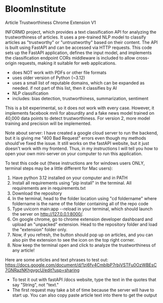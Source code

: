 # BloomInstitute
Article Trustworthiness Chrome Extension V1

INFORMD project, which provides a text classification API for analyzing the trustworthiness of articles.
It uses a pre-trained NLP model to classify articles as "trustworthy" or "untrustworthy" based on their content.
The API is built using FastAPI and can be accessed via HTTP requests.
This code sets up the FastAPI application, defines the input model, and implements the classification endpoint
CORs middleware is included to allow cross-origin requests, making it suitable for web applications.

- does NOT work with PDFs or other file formats
- uses older version of Python (~3.12)
- uses a small list of reputable domains, which can be expanded as needed. if not part of this list, then it classifies by AI
- NLP classification
- includes: bias detection, trustworthiness, summarization, sentiment

This is a bit experimental, so it does not work with every case. However, it implements facebook mnli for absurdity and a fake news model trained on 40,000 data points to detect trustworthiness. For version 2, more model training and precision will be implemented. 

Note about server: I have created a google cloud server to run the backend, but it is giving me "400 Bad Request" errors even though my methods should've fixed the issue. It still works on the fastAPI website, but it just doesn't work with my frontend. Thus, in my instructions I will tell you how to open your own mini-server on your computer to run this application.

To test this code out (these instructions are for windows users ONLY, terminal steps may be a little different for Mac users):
1. Have python 3.12 installed on your computer and in PATH
2. Install all requirements using "pip install" in the terminal. All requirements are in requirements.txt
3. Download the repository
4. In the terminal, head to the folder location using "cd foldername" where foldername is the name of the folder containing all of the repo code
5. Type uvicorn main:app --reload in your terminal, which should launch the server on http://127.0.0.1:8000/.
6. On google chrome, go to chrome extension developer dashboard and upload an "unpacked" extension. Head to the repository folder and load the "extension" folder only.
7. Now, if you refresh, the button should pop up on articles, and you can also pin the extension to see the icon on the top right corner.
8. Now keep the terminal open and click to analyze the trustworthiness of any article!

Here are some articles and text phrases to test out:
https://docs.google.com/document/d/1zj6fv4CmbIbP7rbjVSTFu0OzWBEsC7GNRazNKhgygcU/edit?usp=sharing
- To test it out with fastAPI /docs website, type the text in the quotes that say "String", not "text."
- The first request may take a bit of time because the server will have to start up. You can also copy paste article text into there to get the output
